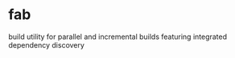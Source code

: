 fab
===

build utility for parallel and incremental builds featuring integrated dependency discovery
